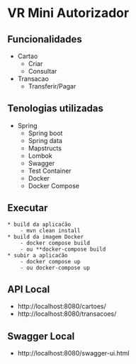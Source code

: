 # VR Mini Autorizador

## Funcionalidades

* Cartao
  * Criar
  * Consultar
* Transacao 
  * Transferir/Pagar

## Tenologias utilizadas
* Spring
  * Spring boot 
  * Spring data 
  * Mapstructs
  * Lombok 
  * Swagger
  * Test Container
  * Docker 
  * Docker Compose

## Executar 
    * build da aplicaćão 
		- mvn clean install
	* build da imagem Docker 
		- docker compose build
		- ou **docker-compose build 
	* subir a aplicaćão 
		- docker compose up
		- ou docker-compose up

## API Local
* http://localhost:8080/cartoes/
* http://localhost:8080/transacoes/

## Swagger Local
* http://localhost:8080/swagger-ui.html